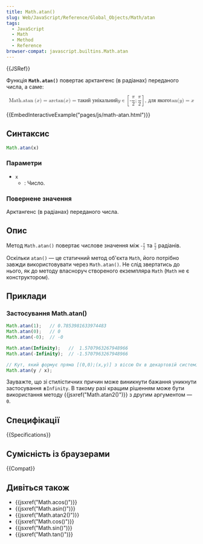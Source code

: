 ```yaml
---
title: Math.atan()
slug: Web/JavaScript/Reference/Global_Objects/Math/atan
tags:
  - JavaScript
  - Math
  - Method
  - Reference
browser-compat: javascript.builtins.Math.atan
---
```

{{JSRef}}

Функція **`Math.atan()`** повертає арктангенс (в радіанах) переданого числа, а саме:

<math display="block"><semantics><mrow><mstyle mathvariant="monospace"><mrow><mo lspace="0em" rspace="thinmathspace">Math.atan</mo>
<mo stretchy="false">(</mo>
<mi>x</mi>
<mo stretchy="false">)</mo>
</mrow></mstyle><mo>=</mo>
<mo lspace="0em" rspace="0em">arctan</mo>
<mo stretchy="false">(</mo>
<mi>x</mi>
<mo stretchy="false">)</mo>
<mo>=</mo>
<mtext>такий унікальний </mtext><mspace width="thickmathspace"></mspace><mi>y</mi>
<mo>∊</mo>
<mrow><mo>[</mo>
<mrow><mo>-</mo>
<mfrac><mi>π</mi>
<mn>2</mn>
</mfrac><mo>;</mo>
<mfrac><mi>π</mi>
<mn>2</mn>
</mfrac></mrow><mo>]</mo>
</mrow><mspace width="thinmathspace"></mspace><mtext>, для якого</mtext>
<mspace width="thickmathspace"></mspace><mo lspace="0em" rspace="0em">tan</mo>
<mo stretchy="false">(</mo>
<mi>y</mi>
<mo stretchy="false">)</mo>
<mo>=</mo>
<mi>x</mi>
</mrow><annotation encoding="TeX">\mathtt{\operatorname{Math.atan}(x)} = \arctan(x) =
\text{ the unique } \; y \in \left[-\frac{\pi}{2}; \frac{\pi}{2}\right] \,
\text{such that} \; \tan(y) = x</annotation></semantics></math>

{{EmbedInteractiveExample("pages/js/math-atan.html")}}

## Синтаксис

```js
Math.atan(x)
```

### Параметри

- `x`
  - : Число.

### Повернене значення

Арктангенс (в радіанах) переданого числа.

## Опис

Метод `Math.atan()` повертає числове значення між <math>
<semantics><mrow><mo>-</mo>
<mfrac><mi>π</mi>
<mn>2</mn>
</mfrac></mrow><annotation encoding="TeX">-\frac{\pi}{2}</annotation>
</semantics></math> та <math>
<semantics><mfrac><mi>π</mi>
<mn>2</mn>
</mfrac><annotation encoding="TeX">\frac{\pi}{2}</annotation>
</semantics></math> радіанів.

Оскільки `atan()` — це статичний метод об'єкта `Math`, його потрібно завжди використовувати через `Math.atan()`. Не слід звертатись до нього, як до методу власноруч створеного екземпляра `Math` (`Math` не є конструктором).

## Приклади

### Застосування Math.atan()

```js
Math.atan(1);   // 0.7853981633974483
Math.atan(0);   // 0
Math.atan(-0);  // -0

Math.atan(Infinity);   //  1.5707963267948966
Math.atan(-Infinity);  // -1.5707963267948966

// Кут, який формує пряма [(0,0);(x,y)] з віссю Ox в декартовій системі координат
Math.atan(y / x);
```

Зауважте, що зі стилістичних причин може виникнути бажання уникнути застосування **±**`Infinity`. В такому разі кращим рішенням може бути використання методу {{jsxref("Math.atan2()")}} з другим аргументом — `0`.

## Специфікації

{{Specifications}}

## Сумісність із браузерами

{{Compat}}

## Дивіться також

- {{jsxref("Math.acos()")}}
- {{jsxref("Math.asin()")}}
- {{jsxref("Math.atan2()")}}
- {{jsxref("Math.cos()")}}
- {{jsxref("Math.sin()")}}
- {{jsxref("Math.tan()")}}

